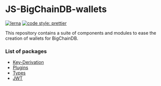 # JS-BigChainDB-wallets

[![lerna](https://img.shields.io/badge/maintained%20with-lerna-cc00ff.svg)](https://lerna.js.org/)
[![code style: prettier](https://img.shields.io/badge/code_style-prettier-ff69b4.svg?style=flat-square)](https://github.com/prettier/prettier)

This repository contains a suite of components and modules to ease the creation of wallets for BigChainDB.

### List of packages

- [Key-Derivation](https://github.com/s1seven/js-bigchaindb-wallet/tree/master/packages/key-derivation#readme)
- [Plugins](https://github.com/s1seven/js-bigchaindb-wallet/tree/master/packages/plugins#readme)
- [Types](https://github.com/s1seven/js-bigchaindb-wallet/tree/master/packages/types#readme)
- [JWT](https://github.com/s1seven/js-bigchaindb-wallet/tree/master/packages/jwt#readme)
